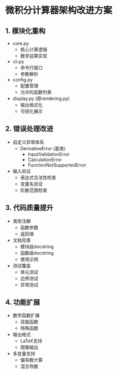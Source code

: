 # 微积分计算器架构改进方案

## 1. 模块化重构
- core.py
  - 核心计算逻辑
  - 数学运算实现
- cli.py  
  - 命令行接口
  - 参数解析
- config.py
  - 配置管理
  - 允许的函数列表
- display.py (原rendering.py)
  - 输出格式化
  - 可视化展示

## 2. 错误处理改进
- 自定义异常体系
  - DerivativeError (基类)
    - InputValidationError
    - CalculationError
    - FunctionNotSupportedError
- 输入验证
  - 表达式合法性检查
  - 变量名验证
  - 阶数范围检查

## 3. 代码质量提升
- 类型注解
  - 函数参数
  - 返回值
- 文档完善
  - 模块级docstring
  - 函数级docstring
  - 使用示例
- 测试覆盖
  - 单元测试
  - 边界测试
  - 异常测试

## 4. 功能扩展
- 数学函数扩展
  - 双曲函数
  - 特殊函数
- 输出格式
  - LaTeX支持
  - 图像输出
- 多变量支持
  - 偏导数计算
  - 混合导数